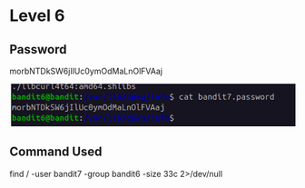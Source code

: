 <h1>Level 6</h1>

<h2>Password</h2>
morbNTDkSW6jIlUc0ymOdMaLnOlFVAaj



![alt text](image-10.png)

<h2>Command Used</h2>
find / -user bandit7 -group bandit6 -size 33c 2>/dev/null
